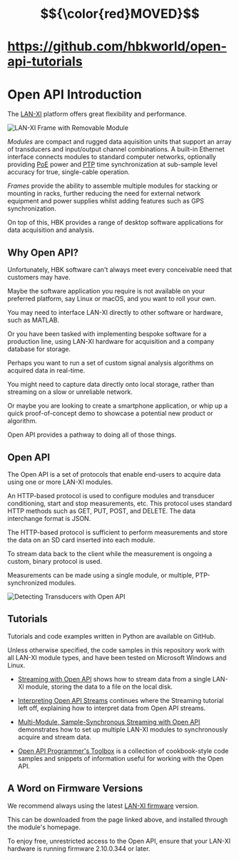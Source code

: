 # $${\color{red}MOVED}$$
# https://github.com/hbkworld/open-api-tutorials

# Open API Introduction

The [LAN-XI](https://www.bksv.com/en/instruments/daq-data-acquisition/lan-xi-daq-system) platform offers great flexibility and performance.

![LAN-XI Frame with Removable Module](images/lan_xi_frame_with_removable_module.jpg "LAN-XI Frame with Removable Module")

*Modules* are compact and rugged data aquisition units that support an array of transducers and input/output channel combinations. A built-in Ethernet interface connects modules to standard computer networks, optionally providing [PoE](https://en.wikipedia.org/wiki/Power_over_Ethernet) power and [PTP](https://en.wikipedia.org/wiki/Precision_Time_Protocol) time synchronization at sub-sample level accuracy for true, single-cable operation.

*Frames* provide the ability to assemble multiple modules for stacking or mounting in racks, further reducing the need for external network equipment and power supplies whilst adding features such as GPS synchronization.

On top of this, HBK provides a range of desktop software applications for data acquisition and analysis.

## Why Open API?

Unfortunately, HBK software can't always meet every conceivable need that customers may have.

Maybe the software application you require is not available on your preferred platform, say Linux or macOS, and you want to roll your own.

You may need to interface LAN-XI directly to other software or hardware, such as MATLAB.

Or you have been tasked with implementing bespoke software for a production line, using LAN-XI hardware for acquisition and a company database for storage.

Perhaps you want to run a set of custom signal analysis algorithms on acquired data in real-time.

You might need to capture data directly onto local storage, rather than streaming on a slow or unreliable network.

Or maybe you are looking to create a smartphone application, or whip up a quick proof-of-concept demo to showcase a potential new product or algorithm.

Open API provides a pathway to doing all of those things.

## Open API

The Open API is a set of protocols that enable end-users to acquire data using one or more LAN-XI modules.

An HTTP-based protocol is used to configure modules and transducer conditioning, start and stop measurements, etc. This protocol uses standard HTTP methods such as GET, PUT, POST, and DELETE. The data interchange format is JSON.

The HTTP-based protocol is sufficient to perform measurements and store the data on an SD card inserted into each module.

To stream data back to the client while the measurement is ongoing a custom, binary protocol is used.

Measurements can be made using a single module, or multiple, PTP-synchronized modules.

![Detecting Transducers with Open API](images/open-api-console.gif "Detecting Transducers with Open API")

## Tutorials

Tutorials and code examples written in Python are available on GitHub.

Unless otherwise specified, the code samples in this repository work with all LAN-XI module types, and have been tested on Microsoft Windows and Linux.

* [Streaming with Open API](tutorials/streaming_single_module.md) shows how to stream data from a single LAN-XI module, storing the data to a file on the local disk.

* [Interpreting Open API Streams](tutorials/streaming_interpretation.md) continues where the Streaming tutorial left off, explaining how to interpret data from Open API streams.

* [Multi-Module, Sample-Synchronous Streaming with Open API](tutorials/streaming_multi_module.md) demonstrates how to set up multiple LAN-XI modules to synchronously acquire and stream data.

* [Open API Programmer's Toolbox](tutorials/programmers_toolbox.md) is a collection of cookbook-style code samples and snippets of information useful for working with the Open API.

## A Word on Firmware Versions

We recommend always using the latest [LAN-XI firmware](https://bksv.com/lanxi-firmware) version.

This can be downloaded from the page linked above, and installed through the module's homepage.

To enjoy free, unrestricted access to the Open API, ensure that your LAN-XI hardware is running firmware 2.10.0.344 or later.
